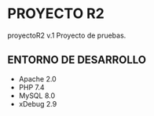 # PROYECTO R2
proyectoR2 v.1
Proyecto de pruebas.

## ENTORNO DE DESARROLLO
* Apache 2.0
* PHP 7.4
* MySQL 8.0
* xDebug 2.9